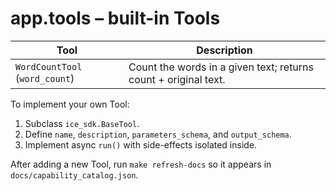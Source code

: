 # app.tools – built-in Tools

| Tool | Description |
| ---- | ----------- |
| `WordCountTool` (`word_count`) | Count the words in a given text; returns count + original text. |

To implement your own Tool:
1. Subclass `ice_sdk.BaseTool`.
2. Define `name`, `description`, `parameters_schema`, and `output_schema`.
3. Implement async `run()` with side-effects isolated inside.

After adding a new Tool, run `make refresh-docs` so it appears in `docs/capability_catalog.json`. 